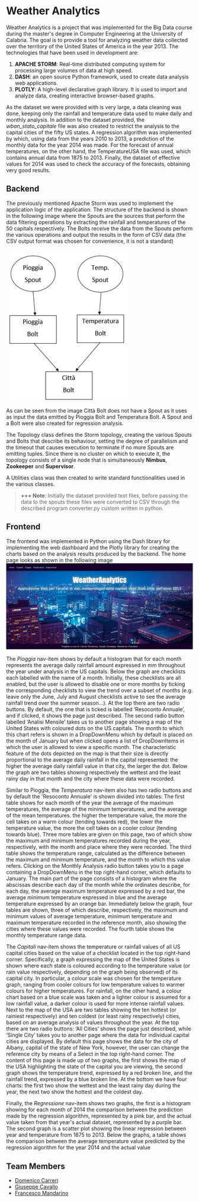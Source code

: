 # Weather Analytics
Weather Analytics is a project that was implemented for the Big Data course during the master's degree in Computer Engineering at the University of Calabria.
The goal is to provide a tool for analyzing weather data collected over the territory of the United States of America in the year 2013.
The technologies that have been used in development are:
1. **APACHE STORM**: Real-time distributed computing system for processing large volumes of data at high speed.
2. **DASH**: an open source Python framework, used to create data analysis web applications.
3. **PLOTLY**: A high-level declarative graph library. It is used to import and analyze data, creating interactive browser-based graphs.

As the dataset we were provided with is very large, a data cleaning was done, keeping only the rainfall and temperature data used to make daily and monthly analysis. 
In addition to the dataset provided, the *wban_stato_capitale* file was also created to restrict the analysis to the capital cities of the fifty US states.
A regression algorithm was implemented by which, using data from the years 2010 to 2013, a prediction of the monthly data for the year 2014 was made. For the forecast of annual temperatures, on the other hand, the TemperatureUSA file was used, which contains annual data from 1875 to 2013.
Finally, the dataset of effective values for 2014 was used to check the accuracy of the forecasts, obtaining very good results.

## Backend
The previously mentioned Apache Storm was used to implement the application logic of the application.
The structure of the backend is shown in the following image where the Spouts are the sources that perform the data filtering operations by extracting the rainfall and temperatures of the 50 capitals respectively. The Bolts receive the data from the Spouts perform the various operations and output the results in the form of CSV data (the CSV output format was chosen for convenience, it is not a standard)

![Struttura Backend](./imgs/Screenshot%202024-09-07%20215822.png)

As can be seen from the image Città Bolt does not have a Spout as it uses as input the data emitted by Pioggia Bolt and Temperatura Bolt.
A Spout and a Bolt were also created for regression analysis.

The Topology class defines the Storm topology, creating the various Spouts and Bolts that describe its behaviour, setting the degree of parallelism and the timeout that causes execution to terminate if no more Spouts are emitting tuples. Since there is no cluster on which to execute it, the topology consists of a single node that is simultaneously **Nimbus**, **Zookeeper** and **Supervisor**.

A Utilities class was then created to write standard functionalities used in the various classes.

> **+++ Note**: Initially the dataset provided text files, before passing the data to the spouts these files were converted to CSV through the described program converter.py custom written in python.

## Frontend
The frontend was implemented in Python using the Dash library for implementing the web dashboard and the Plotly library for creating the charts based on the analysis results produced by the backend. The home page looks as shown in the following image
![homepage](./imgs/homepage.png)

The *Pioggia* nav-item shows by default a histogram that for each month represents the average daily rainfall amount expressed in mm throughout the year under analysis in the US capitals. Below the graph are checklists each labelled with the name of a month. Initially, these checklists are all enabled, but the user is allowed to disable one or more months by ticking the corresponding checklists to view the trend over a subset of months (e.g. leave only the June, July and August checklists active to see the average rainfall trend over the summer season...). At the top there are two radio buttons. By default, the one that is ticked is labelled ‘Resoconto Annuale’, and if clicked, it shows the page just described. The second radio button labelled ‘Analisi Mensile’ takes us to another page showing a map of the United States with coloured dots on the US capitals. The month to which this chart refers is shown in a DropDownMenu which by default is placed on the month of January but when clicked opens a list of DropDownItems in which the user is allowed to view a specific month.
The characteristic feature of the dots depicted on the map is that their size is directly proportional to the average daily rainfall in the capital represented: the higher the average daily rainfall value in that city, the larger the dot. Below the graph are two tables showing respectively the wettest and the least rainy day in that month and the city where these data were recorded.

Similar to Pioggia, the *Temperatura* nav-item also has two radio buttons and by default the 'Resoconto Annuale' is shown divided into tables:
The first table shows for each month of the year the average of the maximum temperatures, the average of the minimum temperatures, and the average of the mean temperatures. the higher the temperature value, the more the cell takes on a warm colour (tending towards red), the lower the temperature value, the more the cell takes on a cooler colour (tending towards blue).
Three more tables are given on this page, two of which show the maximum and minimum temperatures recorded during the year, respectively, with the month and place where they were recorded.
The third table shows the temperature range, calculated as the difference between the maximum and minimum temperature, and the month to which this value refers.
Clicking on the Monthly Analysis radio button takes you to a page containing a DropDownMenu in the top right-hand corner, which defaults to January. The main part of the page consists of a histogram where the abscissas describe each day of the month while the ordinates describe, for each day, the average maximum temperature expressed by a red bar, the average minimum temperature expressed in blue and the average temperature expressed by an orange bar.
Immediately below the graph, four tables are shown, three of which describe, respectively, the maximum and minimum values of average temperature, minimum temperature and maximum temperature recorded in the reference month, also showing the cities where these values were recorded. The fourth table shows the monthly temperature range data.

The *Capitali* nav-item shows the temperature or rainfall values of all US capital cities based on the value of a checklist located in the top right-hand corner. 
Specifically, a graph expressing the map of the United States is shown where each state is coloured according to the temperature value (or rain value respectively, depending on the graph being observed) of its capital city. In particular, a colour scale was chosen for the temperature graph, ranging from cooler colours for low temperature values to warmer colours for higher temperatures. For rainfall, on the other hand, a colour chart based on a blue scale was taken and a lighter colour is assumed for a low rainfall value, a darker colour is used for more intense rainfall values. Next to the map of the USA are two tables showing the ten hottest (or rainiest respectively) and ten coldest (or least rainy respectively) cities, based on an average analysis of values throughout the year.
At the top there are two radio buttons: ‘All Cities’ shows the page just described, while ‘Single City’ takes you to another page where the data for individual capital cities are displayed. 
By default this page shows the data for the city of Albany, capital of the state of New York, however, the user can change the reference city by means of a Select in the top right-hand corner. The content of this page is made up of two graphs, the first shows the map of the USA highlighting the state of the capital you are viewing, the second graph shows the temperature trend, expressed by a red broken line, and the rainfall trend, expressed by a blue broken line.
At the bottom we have four charts: the first two show the wettest and the least rainy day during the year, the next two show the hottest and the coldest day.

Finally, the *Regressione* nav-item shows two graphs, the first is a histogram showing for each month of 2014 the comparison between the prediction made by the regression algorithm, represented by a pink bar, and the actual value taken from that year's actual dataset, represented by a purple bar. The second graph is a scatter plot showing the linear regression between year and temperature from 1875 to 2013.
Below the graphs, a table shows the comparison between the average temperature value predicted by the regression algorithm for the year 2014 and the actual value
## Team Members
- [Domenico Carreri](https://github.com/Domenico1106)
- [Giuseppe Cavallo](https://github.com/Giugiugit)
- [Francesco Mandarino](https://github.com/FrancescoMandarino)
